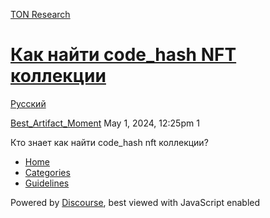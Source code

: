 [TON Research](/)

# [Как найти code\_hash NFT коллекции](/t/code-hash-nft/15463)

[Русский](/c/ru/49) 

    

[Best\_Artifact\_Moment](https://tonresear.ch/u/Best_Artifact_Moment)  May 1, 2024, 12:25pm  1

Кто знает как найти code\_hash nft коллекции?

 

*   [Home](/)
*   [Categories](/categories)
*   [Guidelines](/guidelines)

Powered by [Discourse](https://www.discourse.org), best viewed with JavaScript enabled